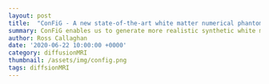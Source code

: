 ```yaml
---
layout: post
title:  "ConFiG - A new state-of-the-art white matter numerical phantom generator"
summary: ConFiG enables us to generate more realistic synthetic white matter tissues than ever
author: Ross Callaghan
date: '2020-06-22 10:00:00 +0000'
category: diffusionMRI
thumbnail: /assets/img/config.png
tags: diffsionMRI
---
```

